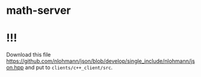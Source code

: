 # math-server
# !!!
Download this file https://github.com/nlohmann/json/blob/develop/single_include/nlohmann/json.hpp and put to  `clients/c++_client/src`.
